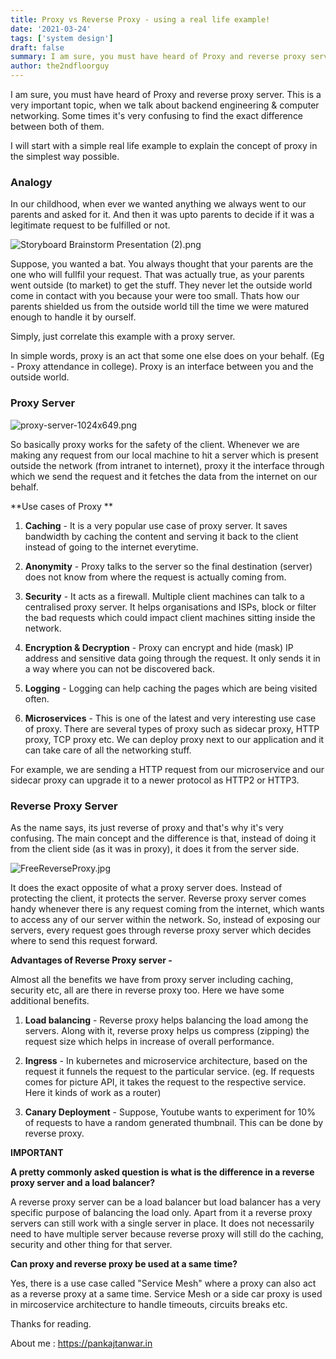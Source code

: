 ```yaml
---
title: Proxy vs Reverse Proxy - using a real life example!
date: '2021-03-24'
tags: ['system design']
draft: false
summary: I am sure, you must have heard of Proxy and reverse proxy server. This is a very important topic, when we talk about backend engineering & computer networking. Some times it's very confusing to find the exact difference between both of them.
author: the2ndfloorguy
---
```


I am sure, you must have heard of Proxy and reverse proxy server. This is a very important topic, when we talk about backend engineering & computer networking. Some times it's very confusing to find the exact difference between both of them.

I will start with a simple real life example to explain the concept of proxy in the simplest way possible.

### Analogy

In our childhood, when ever we wanted anything we always went to our parents and asked for it. And then it was upto parents to decide if it was a legitimate request to be fulfilled or not. 


![Storyboard Brainstorm Presentation (2).png](https://cdn.hashnode.com/res/hashnode/image/upload/v1616433284797/9cNbuqDHE.png)

Suppose, you wanted a bat. You always thought that your parents are the one who will fullfil your request. That was actually true, as your parents went outside (to market) to get the stuff. They never let the outside world come in contact with you because your were too small. Thats how our parents shielded us from the outside world till the time we were matured enough to handle it by ourself.

Simply, just correlate this example with a proxy server. 

In simple words, proxy is an act that some one else does on your behalf. (Eg - Proxy attendance in college). Proxy is an interface between you and the outside world. 

### Proxy Server 


![proxy-server-1024x649.png](https://cdn.hashnode.com/res/hashnode/image/upload/v1616432849097/C6AWCXVzO.png)

So basically proxy works for the safety of the client. Whenever we are making any request from our local machine to hit a server which is present outside the network (from intranet to internet), proxy it the interface through which we send the request and it fetches the data from the internet on our behalf.  

**Use cases of Proxy **

1. **Caching** - It is a very popular use case of proxy server. It saves bandwidth by caching the content and serving it back to the client instead of going to the internet everytime.

2. **Anonymity**  - Proxy talks to the server so the final destination (server) does not know from where the request is actually coming from.

3. **Security** - It acts as a firewall. Multiple client machines can talk to a centralised proxy server. It helps organisations and ISPs, block or filter the bad requests which could impact client machines sitting inside the network.

4. **Encryption & Decryption** - Proxy can encrypt and hide (mask) IP address and sensitive data going through the request. It only sends it in a way where you can not be discovered back.

5. **Logging** -  Logging can help caching the pages which are being visited often.

6. **Microservices** - This is one of the latest and very interesting use case of proxy. There are several types of proxy such as sidecar proxy, HTTP proxy, TCP proxy etc. We can deploy proxy next to our application and it can take care of all the networking stuff. 

For example, we are sending a HTTP request from our microservice and our sidecar proxy can upgrade it to a newer protocol as HTTP2 or HTTP3.

### Reverse Proxy Server 

As the name says, its just reverse of proxy and that's why it's very confusing. The main concept and the difference is that, instead of doing it from the client side (as it was in proxy), it does it from the server side. 


![FreeReverseProxy.jpg](https://cdn.hashnode.com/res/hashnode/image/upload/v1616432861122/f2_Naj31I.jpeg)

It does the exact opposite of what a proxy server does. Instead of protecting the client, it protects the server. Reverse proxy server comes handy whenever there is any request coming from the internet, which wants to access any of our server within the network. So, instead of exposing our servers, every request goes through reverse proxy server which decides where to send this request forward. 

**Advantages of Reverse Proxy server -**

Almost all the benefits we have from proxy server including caching, security etc, all are there in reverse proxy too. Here we have some additional benefits. 

1. **Load balancing** - Reverse proxy helps balancing the load among the servers. Along with it, reverse proxy helps us compress (zipping) the request size which helps in increase of overall performance. 

2. **Ingress** - In kubernetes and microservice architecture, based on the request it funnels the request to the particular service. (eg. If requests comes for picture API, it takes the request to the respective service. Here it kinds of work as a router) 

3. **Canary Deployment** - Suppose, Youtube wants to experiment for 10% of requests to have a random generated thumbnail. This can be done by reverse proxy.

**IMPORTANT** 

**A pretty commonly asked question is what is the difference in a reverse proxy server and a load balancer?** 

A reverse proxy server can be a load balancer but load balancer has a very specific purpose of balancing the load only. Apart from it a reverse proxy servers can still work with a single server in place. It does not necessarily need to have multiple server because reverse proxy will still do the caching, security and other thing for that server. 

**Can proxy and reverse proxy be used at a same time?** 

Yes, there is a use case called "Service Mesh" where a proxy can also act as a reverse proxy at a same time. Service Mesh or a side car proxy is used in mircoservice architecture to handle timeouts, circuits breaks etc.

Thanks for reading.

About me : https://pankajtanwar.in

